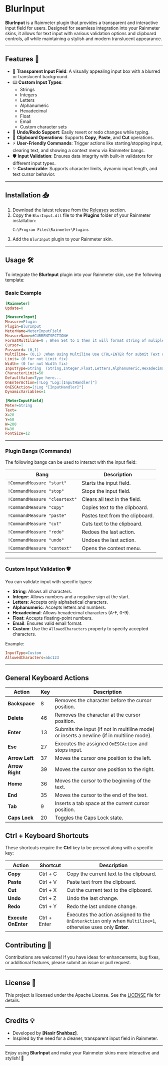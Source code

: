 # BlurInput

**BlurInput** is a Rainmeter plugin that provides a transparent and interactive input field for users. Designed for seamless integration into your Rainmeter skins, it allows for text input with various validation options and clipboard controls, all while maintaining a stylish and modern translucent appearance.

---

## Features 🚀

- 🌟 **Transparent Input Field**: A visually appealing input box with a blurred or translucent background.
- ⌨️ **Custom Input Types**:
  - Strings
  - Integers
  - Letters
  - Alphanumeric
  - Hexadecimal
  - Float
  - Email
  - Custom character sets
- 🔄 **Undo/Redo Support**: Easily revert or redo changes while typing.
- 📝 **Clipboard Operations**: Supports **Copy**, **Paste**, and **Cut** operations.
- ⚡ **User-Friendly Commands**: Trigger actions like starting/stopping input, clearing text, and showing a context menu via Rainmeter bangs.
- 🛡️ **Input Validation**: Ensures data integrity with built-in validators for different input types.
- ✨ **Customizable**: Supports character limits, dynamic input length, and text cursor behavior.

---

## Installation 📥

1. Download the latest release from the [Releases](https://github.com/NSTechBytes/BlurInput/releases) section.
2. Copy the `BlurInput.dll` file to the **Plugins** folder of your Rainmeter installation:
   ```
   C:\Program Files\Rainmeter\Plugins
   ```
3. Add the `BlurInput` plugin to your Rainmeter skin.

---

## Usage 🛠️

To integrate the **BlurInput** plugin into your Rainmeter skin, use the following template:

### Basic Example

```ini
[Rainmeter]
Update=0

[MeasureInput]
Measure=Plugin
Plugin=BlurInput
MeterName=MeterInputField
MeasureName=#CURRENTSECTION#
FormatMultiline=0 ; When Set to 1 then it will format string of muliplelines into one line.
Cursor=|
Password= (0,1)
Multiline= (0,1) ;When Using Multiline Use CTRL+ENTER for submit Text otherwise use only ENTER.
Limit= (0 for not Limit fix)
Width= (0 for not Width fix)
InputType=String  (String,Integer,Float,Letters,Alphanumeric,Hexadecimal,Email,Custom) any one
CharacterLimit=50
DefaultValue=Type here...
OnEnterAction=[!Log "Log:[InputHandler]"]
OnESCAction=[!Log "[InputHandler]"]
DynamicVariables=1

[MeterInputField]
Meter=String
Text=
X=20
Y=50
W=200
H=30
FontSize=12


```

---

### Plugin Bangs (Commands)

The following bangs can be used to interact with the input field:

| Bang                            | Description                     |
| ------------------------------- | ------------------------------- |
| `!CommandMeasure "start"`     | Starts the input field.         |
| `!CommandMeasure "stop"`      | Stops the input field.          |
| `!CommandMeasure "cleartext"` | Clears all text in the field.   |
| `!CommandMeasure "copy"`      | Copies text to the clipboard.   |
| `!CommandMeasure "paste"`     | Pastes text from the clipboard. |
| `!CommandMeasure "cut"`       | Cuts text to the clipboard.     |
| `!CommandMeasure "redo"`      | Redoes the last action.         |
| `!CommandMeasure "undo"`      | Undoes the last action.         |
| `!CommandMeasure "context"`   | Opens the context menu.         |

---

### Custom Input Validation 🛡️

You can validate input with specific types:

- **String**: Allows all characters.
- **Integer**: Allows numbers and a negative sign at the start.
- **Letters**: Accepts only alphabetical characters.
- **Alphanumeric**: Accepts letters and numbers.
- **Hexadecimal**: Allows hexadecimal characters (A-F, 0-9).
- **Float**: Accepts floating-point numbers.
- **Email**: Ensures valid email format.
- **Custom**: Use the `AllowedCharacters` property to specify accepted characters.

Example:

```ini
InputType=Custom
AllowedCharacters=abc123
```

---

## General Keyboard Actions

| **Action**      | **Key** | **Description**                                                                     |
| --------------------- | ------------- | ----------------------------------------------------------------------------------------- |
| **Backspace**   | 8             | Removes the character before the cursor position.                                         |
| **Delete**      | 46            | Removes the character at the cursor position.                                             |
| **Enter**       | 13            | Submits the input (if not in multiline mode) or inserts a newline (if in multiline mode). |
| **Esc**         | 27            | Executes the assigned `OnESCAction` and stops input.                                    |
| **Arrow Left**  | 37            | Moves the cursor one position to the left.                                                |
| **Arrow Right** | 39            | Moves the cursor one position to the right.                                               |
| **Home**        | 36            | Moves the cursor to the beginning of the text.                                            |
| **End**         | 35            | Moves the cursor to the end of the text.                                                  |
| **Tab**         | 9             | Inserts a tab space at the current cursor position.                                       |
| **Caps Lock**   | 20            | Toggles the Caps Lock state.                                                              |

## Ctrl + Keyboard Shortcuts

These shortcuts require the **Ctrl** key to be pressed along with a specific key:

| **Action**          | **Shortcut** | **Description**                                                                                                 |
| ------------------------- | ------------------ | --------------------------------------------------------------------------------------------------------------------- |
| **Copy**            | Ctrl + C           | Copy the current text to the clipboard.                                                                               |
| **Paste**           | Ctrl + V           | Paste text from the clipboard.                                                                                        |
| **Cut**             | Ctrl + X           | Cut the current text to the clipboard.                                                                                |
| **Undo**            | Ctrl + Z           | Undo the last change.                                                                                                 |
| **Redo**            | Ctrl + Y           | Redo the last undone change.                                                                                          |
| **Execute OnEnter** | Ctrl + Enter       | Executes the action assigned to the `OnEnterAction` only when `Multiline=1`, otherwise uses only **Enter**. |

## Contributing 🤝

Contributions are welcome! If you have ideas for enhancements, bug fixes, or additional features, please submit an issue or pull request.

---

## License 📄

This project is licensed under the Apache License. See the [LICENSE](LICENSE) file for details.

---

## Credits 💡

- Developed by **[Nasir Shahbaz]**.
- Inspired by the need for a cleaner, transparent input field in Rainmeter.

---

Enjoy using **BlurInput** and make your Rainmeter skins more interactive and stylish! 🎨
